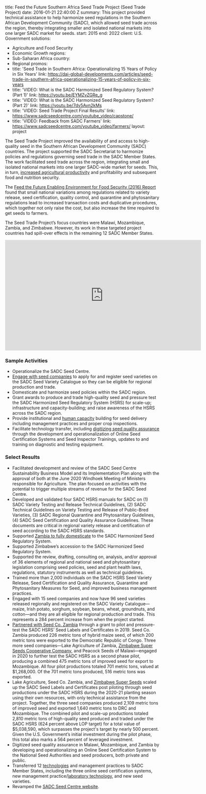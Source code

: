 
title: Feed the Future Southern Africa Seed Trade Project (Seed Trade Project)
date: 2016-01-21 22:40:00 Z
summary: This project provided technical assistance to help harmonize seed regulations
  in the Southern African Development Community (SADC), which allowed seed trade across
  the region, thereby integrating smaller and isolated national markets into one larger
  SADC market for seeds.
start: 2015
end: 2022
client: U.S. Government
solutions:
- Agriculture and Food Security
- Economic Growth
regions:
- Sub-Saharan Africa
country:
- Regional
promos:
- title: 'Seed Trade in Southern Africa: Operationalizing 15 Years of Policy in Six
    Years'
  link: https://dai-global-developments.com/articles/seed-trade-in-southern-africa-operationalizing-15-years-of-policy-in-six-years
- title: 'VIDEO: What is the SADC Harmonized Seed Regulatory System? (Part 1)'
  link: https://youtu.be/EYMZvZGRe_g
- title: 'VIDEO: What is the SADC Harmonized Seed Regulatory System? (Part 2)'
  link: https://youtu.be/7dv5Avn2kMs
- title: 'VIDEO: Seed Trade Project Final Results'
  link: https://www.sadcseedcentre.com/youtube_video/capstone/
- title: 'VIDEO: Feedback from SADC Farmers'
  link: https://www.sadcseedcentre.com/youtube_video/farmers/
layout: project


The Seed Trade Project improved the availability of and access to high-quality seed in the Southern African Development Community (SADC) countries. The project supported the SADC Secretariat to harmonize policies and regulations governing seed trade in the SADC Member States. The work facilitated seed trade across the region, integrating small and isolated national markets into one larger SADC-wide market for seeds. This, in turn, [increased agricultural productivity](https://www.usglc.org/global-impact-project/stories/seeding-food-security) and profitability and subsequent food and nutrition security.

The [Feed the Future Enabling Environment for Food Security (2016) Report](https://agrilinks.org/activities/feed-future-enabling-environment-food-security-project) found that small national variations among regulations related to variety release, seed certification, quality control, and quarantine and phytosanitary regulations lead to increased transaction costs and duplicative procedures, which together not only raise the cost, but also increase the time required to get seeds to farmers.

The Seed Trade Project’s focus countries were Malawi, Mozambique, Zambia, and Zimbabwe. However, its work in these targeted project countries had spill-over effects in the remaining 12 SADC Member States.

<iframe src="https://player.vimeo.com/video/212912142" width="640" height="360" frameborder="0" webkitallowfullscreen mozallowfullscreen allowfullscreen></iframe>

### Sample Activities

* Operationalize the SADC Seed Centre.
* [Engage with seed companies](https://www.usaid.gov/southern-africa-regional/news/usai-seed-trade-project-support-sadcs-commitment-plant-health-2020) to apply for and register seed varieties on the SADC Seed Variety Catalogue so they can be eligible for regional production and trade.
* Domesticate and harmonize seed policies within the SADC region.
* Grant awards to produce and trade high-quality seed and pressure test the SADC Harmonized Seed Regulatory System (HSRS) for scale-up; infrastructure and capacity-building; and raise awareness of the HSRS across the SADC region.
* Provide institutional and [human capacity](https://www.usaid.gov/southern-africa-regional/news/food-thought-raising-women-through-agriculture) building for seed delivery including management practices and proper crop inspections.
* Facilitate technology transfer, including [digitizing seed quality assurance](http://dai-global-developments.com/articles/four-recommendations-for-strengthening-seed-systems/) through the development and operationalization of Online Seed Certification Systems and Seed Inspector Trainings, updates to and training on diagnostic and testing equipment.

### Select Results

* Facilitated development and review of the SADC Seed Centre Sustainability Business Model and its Implementation Plan along with the approval of both at the June 2020 Windhoek Meeting of Ministers responsible for Agriculture. The plan focused on activities with the potential to trigger multiple streams of revenue for the SADC Seed Centre.
* Developed and validated four SADC HSRS manuals for SADC on (1) SADC Variety Testing and Release Technical Guidelines, (2) SADC Technical Guidelines on Variety Testing and Release of Public-Bred Varieties, (3) SADC Regional Quarantine and Phytosanitary Guidelines, (4) SADC Seed Certification and Quality Assurance Guidelines. These documents are critical in regional variety release and certification of seed according to the SADC HSRS standards.
* Supported [Zambia to fully domesticate](https://www.usaid.gov/southern-africa-regional/news/zambia-first-nation-domesticate-regional-seed-trade-policy) to the SADC Harmonized Seed Regulatory System.
* Supported Zimbabwe’s accession to the SADC Harmonized Seed Regulatory System.
* Supported the review, drafting, consulting on, analysis, and/or approval of 36 elements of regional and national seed and phytosanitary legislation comprising seed policies, seed and plant health laws, regulations, statutory instruments as well as technical guidelines.
* Trained more than 2,000 individuals on the SADC HSRS Seed Variety Release, Seed Certification and Quality Assurance, Quarantine and Phytosanitary Measures for Seed, and improved business management practices.
* Engaged with 15 seed companies and now have 96 seed varieties released regionally and registered on the SADC Variety Catalogue—maize, Irish potato, sorghum, soybean, beans, wheat, groundnuts, and cotton—and they are all eligible for regional production and trade. This represents a 284 percent increase from when the project started.
* [Partnered with Seed Co. Zambia](https://zpba.org.zw/index.php/2020/07/23/from-seed-in-zambia-to-fields-in-the-democratic-republic-of-congo/) through a grant to pilot and pressure-test the SADC HSRS’ Seed Labels and Certificates in 2019. Seed Co. Zambia produced 226 metric tons of hybrid maize seed, of which 200 metric tons were exported to the Democratic Republic of Congo. Three more seed companies—Lake Agriculture of Zambia, [Zimbabwe Super Seeds Cooperative Company](https://www.usaid.gov/southern-africa-regional/news/regional-seed-trade-empowers-farmers-and-bolsters-food-security), and Peacock Seeds of Malawi—engaged in 2020 to further test the SADC HSRS as a second phase pilot, producing a combined 475 metric tons of improved seed for export to Mozambique. All four pilot productions totaled 701 metric tons, valued at $1,268,000. Of the 701 metric tons produced, 516 metric tons was exported.
* Lake Agriculture, Seed Co. Zambia, and [Zimbabwe Super Seeds](https://www.usaid.gov/southern-africa-regional/news/usaid-support-sadc-countries-seed-deficits-could-find-relief-soon) scaled up the SADC Seed Labels and Certificates post piloting through seed productions under the SADC HSRS during the 2020-21 planting season using their own resources, with only technical assistance from the project. Together, the three seed companies produced 2,109 metric tons of improved seed and exported 1,640 metric tons to DRC and Mozambique. The combined pilot and scale-up productions totaled 2,810 metric tons of high-quality seed produced and traded under the SADC HSRS (624 percent above LOP target) for a total value of $5,038,590, which surpasses the project's target by nearly 500 percent. Given the U.S. Government’s initial investment during the pilot phase, this total also marks a 564 percent of leveraged investment.
* Digitized seed quality assurance in Malawi, Mozambique, and Zambia by developing and operationalizing an Online Seed Certification System to the National Seed Authorities and seed producers, both private and public.
* Transferred 12 [technologies](https://youtu.be/FjtZI-fwjLo) and management practices to SADC Member States, including the three online seed certification systems, new management practice/[laboratory technology](https://www.usaid.gov/southern-africa-regional/news/state-art-digital-microscope-positions-zambia-increased-international-seed), and new seed varieties.
* Revamped the [SADC Seed Centre website](https://www.sadcseedcentre.com/).

